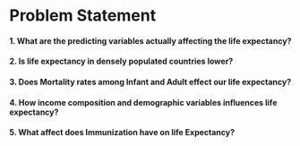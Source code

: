 # Problem Statement
#### 1. What are the predicting variables actually affecting the life expectancy?
#### 2. Is life expectancy in densely populated countries lower?
#### 3. Does Mortality rates among Infant and Adult effect our life expectancy?
#### 4. How income composition and demographic variables influences life expectancy?
#### 5. What affect does Immunization have on life Expectancy?

